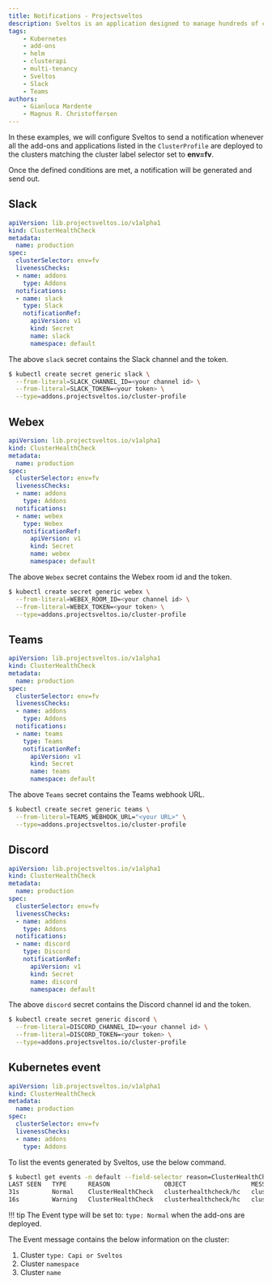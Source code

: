 ```yaml
---
title: Notifications - Projectsveltos
description: Sveltos is an application designed to manage hundreds of clusters by providing declarative APIs to deploy Kubernetes add-ons across multiple clusters.
tags:
    - Kubernetes
    - add-ons
    - helm
    - clusterapi
    - multi-tenancy
    - Sveltos
    - Slack
    - Teams
authors:
    - Gianluca Mardente
    - Magnus R. Christoffersen
---
```


In these examples, we will configure Sveltos to send a notification whenever all the add-ons and applications listed in the `ClusterProfile` are deployed to the clusters matching the cluster label selector set to **env=fv**.

Once the defined conditions are met, a notification will be generated and send out.

## Slack

```yaml
apiVersion: lib.projectsveltos.io/v1alpha1
kind: ClusterHealthCheck
metadata:
  name: production
spec:
  clusterSelector: env=fv
  livenessChecks:
  - name: addons
    type: Addons
  notifications:
  - name: slack
    type: Slack
    notificationRef:
      apiVersion: v1
      kind: Secret
      name: slack
      namespace: default
```
The above `slack` secret contains the Slack channel and the token.

  ```bash
  $ kubectl create secret generic slack \
    --from-literal=SLACK_CHANNEL_ID=<your channel id> \
    --from-literal=SLACK_TOKEN=<your token> \
    --type=addons.projectsveltos.io/cluster-profile
  ```

## Webex

```yaml
apiVersion: lib.projectsveltos.io/v1alpha1
kind: ClusterHealthCheck
metadata:
  name: production
spec:
  clusterSelector: env=fv
  livenessChecks:
  - name: addons
    type: Addons
  notifications:
  - name: webex
    type: Webex
    notificationRef:
      apiVersion: v1
      kind: Secret
      name: webex
      namespace: default
```

The above `Webex` secret contains the Webex room id and the token.

  ```bash
  $ kubectl create secret generic webex \
    --from-literal=WEBEX_ROOM_ID=<your channel id> \
    --from-literal=WEBEX_TOKEN=<your token> \
    --type=addons.projectsveltos.io/cluster-profile
  ```

## Teams

```yaml
apiVersion: lib.projectsveltos.io/v1alpha1
kind: ClusterHealthCheck
metadata:
  name: production
spec:
  clusterSelector: env=fv
  livenessChecks:
  - name: addons
    type: Addons
  notifications:
  - name: teams
    type: Teams
    notificationRef:
      apiVersion: v1
      kind: Secret
      name: teams
      namespace: default
```

The above `Teams` secret contains the Teams webhook URL.

  ```bash
  $ kubectl create secret generic teams \
    --from-literal=TEAMS_WEBHOOK_URL="<your URL>" \
    --type=addons.projectsveltos.io/cluster-profile
  ```

## Discord

```yaml
apiVersion: lib.projectsveltos.io/v1alpha1
kind: ClusterHealthCheck
metadata:
  name: production
spec:
  clusterSelector: env=fv
  livenessChecks:
  - name: addons
    type: Addons
  notifications:
  - name: discord
    type: Discord
    notificationRef:
      apiVersion: v1
      kind: Secret
      name: discord
      namespace: default
```

The above `discord` secret contains the Discord channel id and the token.
  ```bash
  $ kubectl create secret generic discord \
    --from-literal=DISCORD_CHANNEL_ID=<your channel id> \
    --from-literal=DISCORD_TOKEN=<your token> \
    --type=addons.projectsveltos.io/cluster-profile
  ```

## Kubernetes event

```yaml
apiVersion: lib.projectsveltos.io/v1alpha1
kind: ClusterHealthCheck
metadata:
  name: production
spec:
  clusterSelector: env=fv
  livenessChecks:
  - name: addons
    type: Addons
```

To list the events generated by Sveltos, use the below command.

```bash
$ kubectl get events -n default --field-selector reason=ClusterHealthCheck
LAST SEEN   TYPE      REASON               OBJECT                  MESSAGE
31s         Normal    ClusterHealthCheck   clusterhealthcheck/hc   cluster Capi:default/sveltos-management-workload...
16s         Warning   ClusterHealthCheck   clusterhealthcheck/hc   cluster Capi:default/sveltos-management-workload...
```

!!! tip
    The Event type will be set to: `type: Normal` when the add-ons are deployed.


The Event message contains the below information on the cluster:
  1. Cluster `type: Capi or Sveltos`
  1. Cluster `namespace`
  1. Cluster `name`
